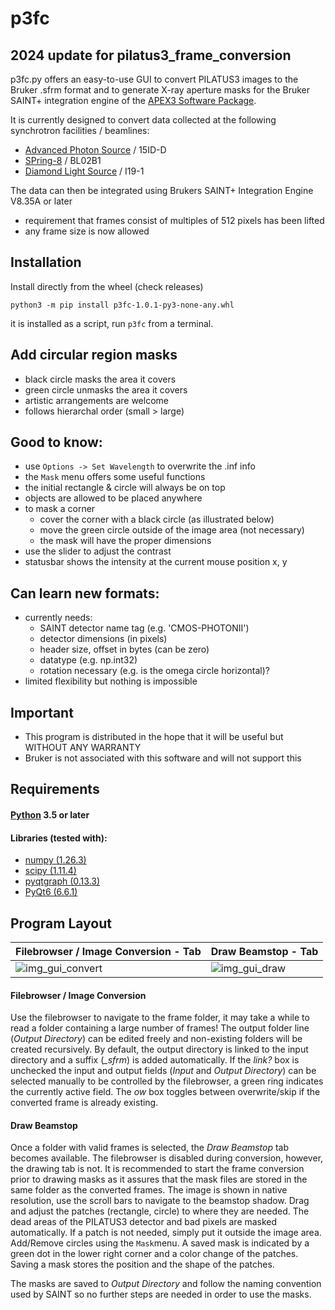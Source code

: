 # p3fc

## 2024 update for pilatus3_frame_conversion

p3fc.py offers an easy-to-use GUI to convert PILATUS3 images to the Bruker .sfrm format and to generate X-ray aperture masks for the Bruker SAINT+ integration engine of the [APEX3 Software Package](https://www.bruker.com/products/x-ray-diffraction-and-elemental-analysis/single-crystal-x-ray-diffraction/sc-xrd-software/overview/sc-xrd-software/apex3.html).

It is currently designed to convert data collected at the following synchrotron facilities / beamlines:
  - [Advanced Photon Source](https://www.aps.anl.gov/) / 15ID-D
  - [SPring-8](http://www.spring8.or.jp/en/) / BL02B1
  - [Diamond Light Source](https://www.diamond.ac.uk/Home.html) / I19-1

The data can then be integrated using Brukers SAINT+ Integration Engine V8.35A or later
  - requirement that frames consist of multiples of 512 pixels has been lifted
  - any frame size is now allowed

## Installation
Install directly from the wheel (check releases)
```
python3 -m pip install p3fc-1.0.1-py3-none-any.whl
```
it is installed as a script, run ```p3fc``` from a terminal.

 ## Add circular region masks
   - black circle masks the area it covers
   - green circle unmasks the area it covers
   - artistic arrangements are welcome
   - follows hierarchal order (small > large)
 
 ## Good to know:
 - use ```Options -> Set Wavelength``` to overwrite the .inf info
 - the ```Mask``` menu offers some useful functions 
 - the initial rectangle & circle will always be on top
 - objects are allowed to be placed anywhere
 - to mask a corner
   - cover the corner with a black circle (as illustrated below)
   - move the green circle outside of the image area (not necessary)
   - the mask will have the proper dimensions
 - use the slider to adjust the contrast
 - statusbar shows the intensity at the current mouse position x, y
 
 ## Can learn new formats:
  - currently needs:
    - SAINT detector name tag (e.g. 'CMOS-PHOTONII')
    - detector dimensions (in pixels)
    - header size, offset in bytes (can be zero)
    - datatype (e.g. np.int32)
    - rotation necessary (e.g. is the omega circle horizontal)?
  - limited flexibility but nothing is impossible

## Important
   - This program is distributed in the hope that it will be useful but WITHOUT ANY WARRANTY
   - Bruker is not associated with this software and will not support this

## Requirements

#### [Python](https://www.python.org/) 3.5 or later

#### Libraries (tested with):
  - [numpy (1.26.3)](https://www.numpy.org/)
  - [scipy (1.11.4)](https://scipy.org/)
  - [pyqtgraph (0.13.3)](https://pyqtgraph.readthedocs.io/en/latest/)
  - [PyQt6 (6.6.1)](https://www.riverbankcomputing.com/software/pyqt/intro/)
   
## Program Layout
Filebrowser / Image Conversion - Tab | Draw Beamstop - Tab
------------------------------------ | -------------------
![img_gui_convert](https://user-images.githubusercontent.com/48315771/57973478-82a81c00-79a9-11e9-88e6-2addb86d70c7.png) | ![img_gui_draw](https://user-images.githubusercontent.com/48315771/57973484-9a7fa000-79a9-11e9-9144-379d21f10f01.png)

#### Filebrowser / Image Conversion
Use the filebrowser to navigate to the frame folder, it may take a while to read a folder containing a large number of frames! The output folder line (*Output Directory*) can be edited freely and non-existing folders will be created recursively. By default, the output directory is linked to the input directory and a suffix (*_sfrm*) is added automatically. If the *link?* box is unchecked the input and output fields (*Input* and *Output Directory*) can be selected manually to be controlled by the filebrowser, a green ring indicates the currently active field. The *ow* box toggles between overwrite/skip if the converted frame is already existing.

#### Draw Beamstop
Once a folder with valid frames is selected, the *Draw Beamstop* tab becomes available. The filebrowser is disabled during conversion, however, the drawing tab is not. It is recommended to start the frame conversion prior to drawing masks as it assures that the mask files are stored in the same folder as the converted frames. The image is shown in native resolution, use the scroll bars to navigate to the beamstop shadow. Drag and adjust the patches (rectangle, circle) to where they are needed. The dead areas of the PILATUS3 detector and bad pixels are masked automatically. If a patch is not needed, simply put it outside the image area. Add/Remove circles using the ```Mask```menu. A saved mask is indicated by a green dot in the lower right corner and a color change of the patches. Saving a mask stores the position and the shape of the patches.

The masks are saved to *Output Directory* and follow the naming convention used by SAINT so no further steps are needed in order to use the masks.
